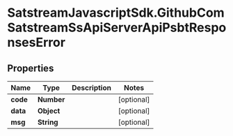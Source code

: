 # SatstreamJavascriptSdk.GithubComSatstreamSsApiServerApiPsbtResponsesError

## Properties
Name | Type | Description | Notes
------------ | ------------- | ------------- | -------------
**code** | **Number** |  | [optional] 
**data** | **Object** |  | [optional] 
**msg** | **String** |  | [optional] 
